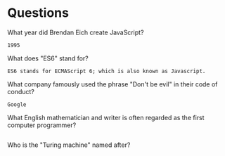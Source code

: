 # Questions

What year did Brendan Eich create JavaScript?

```
1995
```

What does "ES6" stand for?

```
ES6 stands for ECMAScript 6; which is also known as Javascript.
```

What company famously used the phrase "Don't be evil" in their code of conduct?

```
Google
```

What English mathematician and writer is often regarded as the first computer programmer?

```

```

Who is the "Turing machine" named after?

```

```
